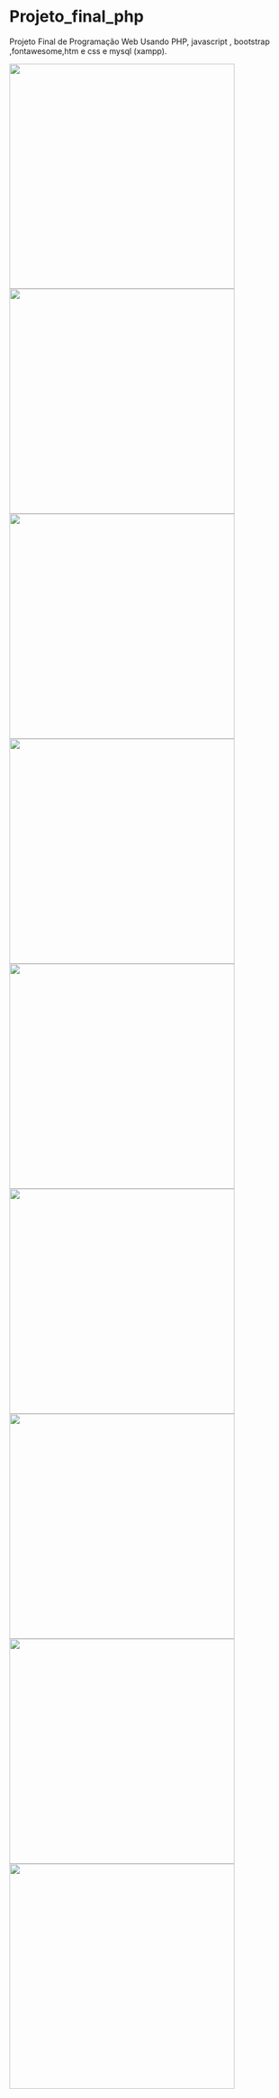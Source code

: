 # Projeto_final_php
Projeto Final de Programação Web Usando PHP, javascript , bootstrap ,fontawesome,htm e css e mysql (xampp).

<p float="left">

 <img src="https://github.com/user-attachments/assets/d9a01ec9-0d19-4578-a504-17224564284b" width="400" />
 <img src="https://github.com/user-attachments/assets/14fd9197-aa90-484a-b048-c118a41239a0" width="400" /> 
 <img src="(https://github.com/user-attachments/assets/69c7662f-9e22-40e2-8a8b-e8a423b25df9" width="400" /> 
 <img src="https://github.com/user-attachments/assets/9f21f470-67e6-41ba-8d1c-d5e9e389bf9a" width="400" /> 
 <img src="https://github.com/user-attachments/assets/15250dee-d117-4f66-8c24-53807c10d534" width="400" /> 
 <img src="https://github.com/user-attachments/assets/77f99513-768c-4210-ba51-119da63440c2" width="400" /> 
 <img src="https://github.com/user-attachments/assets/5b44d462-2bf4-4b06-8a86-df6bc888ab40" width="400" /> 
 <img src="https://github.com/user-attachments/assets/81232a92-b053-4bfa-9ef4-75a5f65be3ba" width="400" /> 
 <img src="https://github.com/user-attachments/assets/d2764c0f-0b17-4a4e-8f84-063c4afc3aa3" width="400" /> 


</p>


